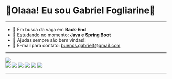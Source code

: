 # 🎉Olaaa! Eu sou Gabriel Fogliarine🎉

---

- 🚀 Em busca da vaga em **Back-End**
- 📖 Estudando no momento: **Java e Spring Boot**
- 🤝 Ajudas sempre são bem vindas!! 
- 📧 E-mail para contato: buenos.gabrielf@gmail.com

---

<div>
   <a href="https://www.linkedin.com/in/gabriel-fogliarine/"><img src="https://github-readme-stats.vercel.app/api?username=Gabriel-buen0&show_icons=true&theme=dark"> </a>
</div>

<div>
  <img src="https://img.shields.io/badge/Python-14354C?style=for-the-badge&logo=python&logoColor=white">
  <img src="https://img.shields.io/badge/Java-ED8B00?style=for-the-badge&logo=openjdk&logoColor=white">
  <img src="https://img.shields.io/badge/Oracle-F80000?style=for-the-badge&logo=oracle&logoColor=black">
  <img src="https://img.shields.io/badge/Spring-6DB33F?style=for-the-badge&logo=spring&logoColor=white">
  <img src="https://img.shields.io/badge/Flask-000000?style=for-the-badge&logo=flask&logoColor=white">
  <img src="https://img.shields.io/badge/MySQL-00000F?style=for-the-badge&logo=mysql&logoColor=white">  
</div>

---
